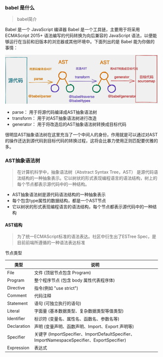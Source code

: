 ### babel 是什么

> babel简介

Babel 是一个 JavaScript 编译器
Babel 是一个工具链，主要用于将采用 ECMAScript 2015+ 语法编写的代码转换为向后兼容的 JavaScript 语法，以便能够运行在当前和旧版本的浏览器或其他环境中。下面列出的是 Babel 能为你做的事情：

![babel-flow](./_images/babel-flow.jpg)

- parse： 用于将源代码编译成AST抽象语法树
- transform： 用于对AST抽象语法树进行改造
- generator： 用于将改造后的AST抽象语法树转换成目标代码

很明显AST抽象语法树在这里充当了一个中间人的身份，作用就是可以通过对AST的操作还达到源代码到目标代码的转换过程，这将会比暴力使用正则匹配要优雅的多。

### AST抽象语法树

> 在计算机科学中，抽象语法树（Abstract Syntax Tree，AST） 是源代码语法结构的一种抽象表示。它以树状的形式表现编程语言的语法结构，树上的每个节点都表示源代码中的一种结构。

- AST抽象语法树是源代码语法结构的一种抽象表示
- 每个包含type属性的数据结构，都是一个AST节点
- 它以树状的形式表现编程语言的语法结构，每个节点都表示源代码中的一种结构

#### AST结构

> 为了统一ECMAScript标准的语法表达。社区中衍生出了ESTree Spec，是目前前端所遵循的一种语法表达标准

节点类型

| 类型 | 说明 |
| ---- | ---- |
| File | 文件 (顶层节点包含 Program) |
| Program | 整个程序节点 (包含 body 属性代表程序体) |
| Directive | 指令(例如 "use strict") | 
| Comment | 代码注释 |
| Statement | 语句 (可独立执行的语句) |
| Literal | 字面量 (基本数据类型、复杂数据类型等值类型) |
| Identifier | 标识符 (变量名、属性名、函数名、参数名等) |
| Declaration | 声明 (变量声明、函数声明、Import、Export 声明等) |
| Specifier | 关键字 (ImportSpecifier、ImportDefaultSpecifier、ImportNamespaceSpecifier、ExportSpecifier) |
| Expression | 表达式 |
